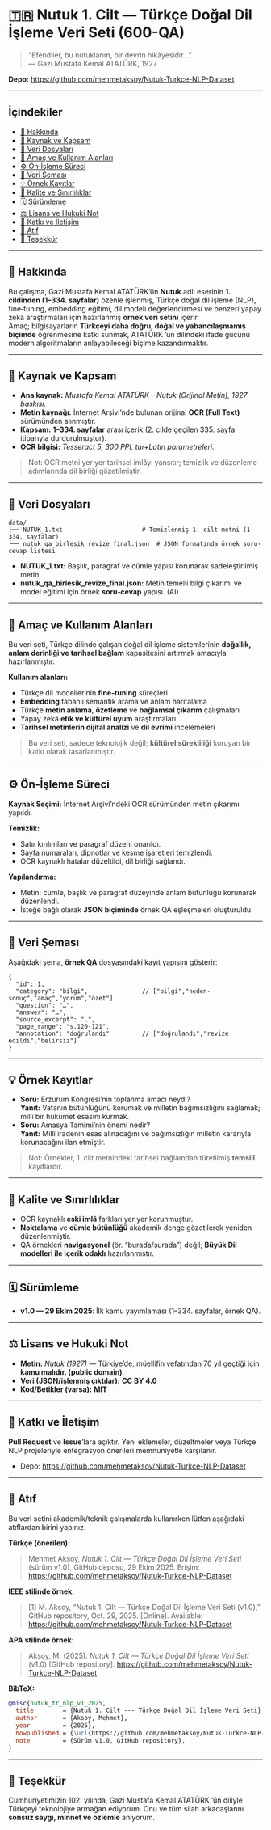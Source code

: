 # 🇹🇷 Nutuk 1. Cilt — Türkçe Doğal Dil İşleme Veri Seti (600-QA)

> “Efendiler, bu nutuklarım, bir devrin hikâyesidir...”  
> — Gazi Mustafa Kemal ATATÜRK, 1927

**Depo:** https://github.com/mehmetaksoy/Nutuk-Turkce-NLP-Dataset

---

## İçindekiler

- [📘 Hakkında](#-hakkında)
- [📖 Kaynak ve Kapsam](#-kaynak-ve-kapsam)
- [📂 Veri Dosyaları](#-veri-dosyaları)
- [🎯 Amaç ve Kullanım Alanları](#-amaç-ve-kullanım-alanları)
- [⚙️ Ön‑İşleme Süreci](#️-ön-işleme-süreci)
- [🧩 Veri Şeması](#-veri-şeması)
- [💡 Örnek Kayıtlar](#-örnek-kayıtlar)
- [🧠 Kalite ve Sınırlılıklar](#-kalite-ve-sınırlılıklar)
- [🗓️ Sürümleme](#️-sürümleme)
- [⚖️ Lisans ve Hukuki Not](#-lisans-ve-hukuki-not)
- [🤝 Katkı ve İletişim](#-katkı-ve-iletişim)
- [📜 Atıf](#-atıf)
- [🙏 Teşekkür](#-teşekkür)

---

## 📘 Hakkında

Bu çalışma, Gazi Mustafa Kemal ATATÜRK’ün **Nutuk** adlı eserinin **1. cildinden (1–334. sayfalar)** özenle işlenmiş, Türkçe doğal dil işleme (NLP), fine‑tuning, embedding eğitimi, dil modeli değerlendirmesi ve benzeri yapay zekâ araştırmaları için hazırlanmış **örnek veri setini** içerir.  
Amaç; bilgisayarların **Türkçeyi daha doğru, doğal ve yabancılaşmamış biçimde** öğrenmesine katkı sunmak, ATATÜRK ’ün dilindeki ifade gücünü modern algoritmaların anlayabileceği biçime kazandırmaktır.

---

## 📖 Kaynak ve Kapsam

- **Ana kaynak:** *Mustafa Kemal ATATÜRK – Nutuk (Orijinal Metin), 1927 baskısı.*  
- **Metin kaynağı:** İnternet Arşivi’nde bulunan orijinal **OCR (Full Text)** sürümünden alınmıştır.  
- **Kapsam:** **1–334. sayfalar** arası içerik (2. cilde geçilen 335. sayfa itibarıyla durdurulmuştur).  
- **OCR bilgisi:** *Tesseract 5, 300 PPI, tur+Latin parametreleri.*

> Not: OCR metni yer yer tarihsel imlâyı yansıtır; temizlik ve düzenleme adımlarında dil birliği gözetilmiştir.

---

## 📂 Veri Dosyaları

```
data/
├── NUTUK_1.txt                      # Temizlenmiş 1. cilt metni (1–334. sayfalar)
└── nutuk_qa_birlesik_revize_final.json  # JSON formatında örnek soru-cevap listesi
```

- **NUTUK_1.txt:** Başlık, paragraf ve cümle yapısı korunarak sadeleştirilmiş metin.  
- **nutuk_qa_birlesik_revize_final.json:** Metin temelli bilgi çıkarımı ve model eğitimi için örnek **soru‑cevap** yapısı. (AI)

---

## 🎯 Amaç ve Kullanım Alanları

Bu veri seti, Türkçe dilinde çalışan doğal dil işleme sistemlerinin **doğallık, anlam derinliği ve tarihsel bağlam** kapasitesini artırmak amacıyla hazırlanmıştır.

**Kullanım alanları:**

- Türkçe dil modellerinin **fine‑tuning** süreçleri  
- **Embedding** tabanlı semantik arama ve anlam haritalama  
- Türkçe **metin anlama**, **özetleme** ve **bağlamsal çıkarım** çalışmaları  
- Yapay zekâ **etik ve kültürel uyum** araştırmaları  
- **Tarihsel metinlerin dijital analizi** ve **dil evrimi** incelemeleri  

> Bu veri seti, sadece teknolojik değil; **kültürel sürekliliği** koruyan bir katkı olarak tasarlanmıştır.

---

## ⚙️ Ön‑İşleme Süreci

**Kaynak Seçimi:** İnternet Arşivi’ndeki OCR sürümünden metin çıkarımı yapıldı.  

**Temizlik:**  

- Satır kırılımları ve paragraf düzeni onarıldı.  
- Sayfa numaraları, dipnotlar ve kesme işaretleri temizlendi.  
- OCR kaynaklı hatalar düzeltildi, dil birliği sağlandı.  

**Yapılandırma:**  

- Metin; cümle, başlık ve paragraf düzeyinde anlam bütünlüğü korunarak düzenlendi.  
- İsteğe bağlı olarak **JSON biçiminde** örnek QA eşleşmeleri oluşturuldu.

---

## 🧩 Veri Şeması

Aşağıdaki şema, **örnek QA** dosyasındaki kayıt yapısını gösterir:

```jsonc
{
  "id": 1,
  "category": "bilgi",               // ["bilgi","neden-sonuç","amaç","yorum","özet"]
  "question": "…",
  "answer": "…",
  "source_excerpt": "…",
  "page_range": "s.120-121",
  "annotation": "doğrulandı"         // ["doğrulandı","revize edildi","belirsiz"]
}
```

---

## 💡 Örnek Kayıtlar

- **Soru:** Erzurum Kongresi’nin toplanma amacı neydi?  
  **Yanıt:** Vatanın bütünlüğünü korumak ve milletin bağımsızlığını sağlamak; millî bir hükümet esasını kurmak.
- **Soru:** Amasya Tamimi’nin önemi nedir?  
  **Yanıt:** Millî iradenin esas alınacağını ve bağımsızlığın milletin kararıyla korunacağını ilan etmiştir.

> Not: Örnekler, 1. cilt metnindeki tarihsel bağlamdan türetilmiş **temsilî** kayıtlardır.

---

## 🧠 Kalite ve Sınırlılıklar

- OCR kaynaklı **eski imlâ** farkları yer yer korunmuştur.  
- **Noktalama** ve **cümle bütünlüğü** akademik denge gözetilerek yeniden düzenlenmiştir.  
- QA örnekleri **navigasyonel** (ör. “burada/şurada”) değil; **Büyük Dil modelleri ile içerik odaklı** hazırlanmıştır.

---

## 🗓️ Sürümleme

- **v1.0 — 29 Ekim 2025**: İlk kamu yayımlaması (1–334. sayfalar, örnek QA).

---

## ⚖️ Lisans ve Hukuki Not

- **Metin:** *Nutuk (1927)* — Türkiye’de, müellifin vefatından 70 yıl geçtiği için **kamu malıdır. (public domain)**.  
- **Veri (JSON/işlenmiş çıktılar):** **CC BY 4.0**  
- **Kod/Betikler (varsa):** **MIT**

---

## 🤝 Katkı ve İletişim

**Pull Request** ve **Issue**’lara açıktır. Yeni eklemeler, düzeltmeler veya Türkçe NLP projeleriyle entegrasyon önerileri memnuniyetle karşılanır.  

- Depo: https://github.com/mehmetaksoy/Nutuk-Turkce-NLP-Dataset

---

## 📜 Atıf

Bu veri setini akademik/teknik çalışmalarda kullanırken lütfen aşağıdaki atıflardan birini yapınız.

**Türkçe (önerilen):**  

> Mehmet Aksoy, *Nutuk 1. Cilt — Türkçe Doğal Dil İşleme Veri Seti* (sürüm v1.0), GitHub deposu, 29 Ekim 2025. Erişim: https://github.com/mehmetaksoy/Nutuk-Turkce-NLP-Dataset

**IEEE stilinde örnek:**  

> [1] M. Aksoy, “Nutuk 1. Cilt — Türkçe Doğal Dil İşleme Veri Seti (v1.0),” GitHub repository, Oct. 29, 2025. [Online]. Available: https://github.com/mehmetaksoy/Nutuk-Turkce-NLP-Dataset

**APA stilinde örnek:**  

> Aksoy, M. (2025). *Nutuk 1. Cilt — Türkçe Doğal Dil İşleme Veri Seti* (v1.0) [GitHub repository]. https://github.com/mehmetaksoy/Nutuk-Turkce-NLP-Dataset

**BibTeX:**

```bibtex
@misc{nutuk_tr_nlp_v1_2025,
  title        = {Nutuk 1. Cilt --- Türkçe Doğal Dil İşleme Veri Seti},
  author       = {Aksoy, Mehmet},
  year         = {2025},
  howpublished = {\url{https://github.com/mehmetaksoy/Nutuk-Turkce-NLP-Dataset}},
  note         = {Sürüm v1.0, GitHub repository},
}
```

---

## 🙏 Teşekkür

Cumhuriyetimizin 102. yılında, Gazi Mustafa Kemal ATATÜRK ’ün diliyle Türkçeyi teknolojiye armağan ediyorum. Onu ve tüm silah arkadaşlarını **sonsuz saygı, minnet ve özlemle** anıyorum.
